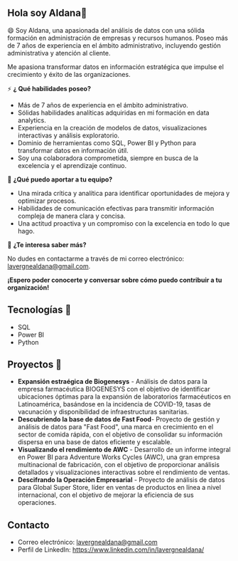 ## Hola soy Aldana👋

😄 Soy Aldana, una apasionada del análisis de datos con una sólida formación en administración de empresas y recursos humanos. Poseo más de 7 años de experiencia en el ámbito administrativo, incluyendo gestión administrativa y atención al cliente. 

Me apasiona transformar datos en información estratégica que impulse el crecimiento y éxito de las organizaciones. 

⚡ **¿ Qué habilidades poseo?**

* Más de 7 años de experiencia en el ámbito administrativo.
* Sólidas habilidades analíticas adquiridas en mi formación en data analytics.
* Experiencia en la creación de modelos de datos, visualizaciones interactivas y análisis exploratorio.
* Dominio de herramientas como SQL, Power BI y Python para transformar datos en información útil.
* Soy una colaboradora comprometida, siempre en busca de la excelencia y el aprendizaje continuo.

👯 **¿Qué puedo aportar a tu equipo?**

* Una mirada crítica y analítica para identificar oportunidades de mejora y optimizar procesos.
* Habilidades de comunicación efectivas para transmitir información compleja de manera clara y concisa.
* Una actitud proactiva y un compromiso con la excelencia en todo lo que hago.

💬 **¿Te interesa saber más?**

No dudes en contactarme a través de mi correo electrónico: lavergnealdana@gmail.com.

**¡Espero poder conocerte y conversar sobre cómo puedo contribuir a tu organización!**


## Tecnologías 🔭

* SQL
* Power BI
* Python


## Proyectos 🌱 

* **Expansión estraégica de Biogenesys** - Análisis de datos para la empresa farmacéutica BIOGENESYS con el objetivo de identificar ubicaciones óptimas para la expansión de laboratorios farmacéuticos en Latinoamérica, basándose en la incidencia de COVID-19, tasas de vacunación y disponibilidad de infraestructuras sanitarias.
* **Descubriendo la base de datos de Fast Food**-  Proyecto de gestión y análisis de datos para "Fast Food", una marca en crecimiento en el sector de comida rápida, con el objetivo de consolidar su información dispersa en una base de datos eficiente y escalable.
* **Visualizando el rendimiento de AWC** - Desarrollo de un informe integral en Power BI para Adventure Works Cycles (AWC), una gran empresa multinacional de fabricación, con el objetivo de proporcionar análisis detallados y visualizaciones interactivas sobre el rendimiento de ventas.
* **Descifrando la Operación Empresarial** - Proyecto de análisis de datos para Global Super Store, líder en ventas de productos en línea a nivel internacional, con el objetivo de mejorar la eficiencia de sus operaciones.

## Contacto

* Correo electrónico: lavergnealdana@gmail.com
* Perfil de LinkedIn: https://www.linkedin.com/in/lavergnealdana/



